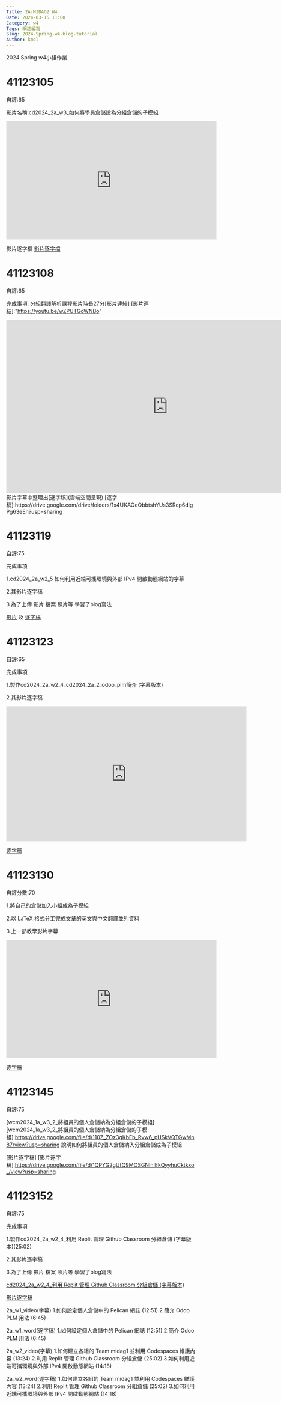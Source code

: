 ```yaml
---
Title: 2A-MIDAG2 W4
Date: 2024-03-15 11:00
Category: w4
Tags: 網誌編寫
Slug: 2024-Spring-w4-blog-tutorial
Author: kmol
---
```


2024 Spring w4小組作業.

<!-- PELICAN_END_SUMMARY -->

# 41123105

自評:65

影片名稱:cd2024_2a_w3_如何將學員倉儲設為分組倉儲的子模組 
<iframe width="560" height="315" src="https://www.youtube.com/embed/IAQ9cHwHjWA?si=1D8BBL8KXrLZhVlX" title="YouTube video player" frameborder="0" allow="accelerometer; autoplay; clipboard-write; encrypted-media; gyroscope; picture-in-picture; web-share" referrerpolicy="strict-origin-when-cross-origin" allowfullscreen></iframe>
  
影片逐字檔
<a href="https://1drv.ms/t/c/9a62b67559925288/EaS-HC4fCcBMmsLwRBmBQ3YB1o2Pk_AdsxSNNR6gYbCZNA?e=WMlpbB">影片逐字檔</a>

# 41123108

自評:65

完成事項:
分組翻譯解析課程影片時長27分[影片連結]
[影片連結]:"https://youtu.be/wZPUTGoWNBo"
<iframe width="860" height="462" src="https://www.youtube.com/embed/STdD7mAXJd4" title="wcm2024 1a w3 3 如何在 replit 自設  ssh 維護分組倉儲 1" frameborder="0" allow="accelerometer; autoplay; clipboard-write; encrypted-media; gyroscope; picture-in-picture; web-share" allowfullscreen></iframe>
影片字幕中整理出[逐字稿](雲端空間呈現)
[逐字稿]:https://drive.google.com/drive/folders/1x4UKAOeObbtshYUs3SRcp6dlgPg63eEn?usp=sharing

# 41123119

自評:75

完成事項
<p>1.cd2024_2a_w2_5 如何利用近端可攜環境與外部 IPv4 開啟動態網站的字幕</p>
<p>2.其影片逐字稿</p>
<p>3.為了上傳 影片 檔案 照片等 學習了blog寫法</p>


<a href="
https://nfuedu-my.sharepoint.com/:v:/g/personal/41123119_nfu_edu_tw/EeGW7m9iY5tJkDUgzzq3fH4B83ETe0vDPqSYLORW6I3B5g?e=58uh5Q">影片</a>
及 
<a href=" https://nfuedu-my.sharepoint.com/:t:/g/personal/41123119_nfu_edu_tw/EVJQRrVtylVKtuM7_F2ElKABxKFPszDOjyckey4MCZCTjw?e=RFxfP1">逐字稿</a></p>

# 41123123

自評:65

完成事項
<p>1.製作cd2024_2a_w2_4_cd2024_2a_2_odoo_plm簡介  (字幕版本)</p>
<p>2.其影片逐字稿</p>


<iframe src="https://nfuedu-my.sharepoint.com/personal/41123123_nfu_edu_tw/_layouts/15/embed.aspx?UniqueId=27d4f202-33b1-4a9e-8b88-4824b102519e&embed=%7B%22ust%22%3Atrue%2C%22hv%22%3A%22CopyEmbedCode%22%7D&referrer=StreamWebApp&referrerScenario=EmbedDialog.Create" width="640" height="360" frameborder="0" scrolling="no" allowfullscreen title="cd2024_2a_2_odoo_plm簡介 (1).mp4"></iframe>

</p>
<a href="https://nfuedu-my.sharepoint.com/:t:/g/personal/41123123_nfu_edu_tw/ETSmxS9b0qtKp43q3JVXA3kBaTcMqMyp7EYuxKoLrjuaPw?e=dgMT7Z">逐字稿</a>

# 41123130

自評分數:70

1.將自己的倉儲加入小組成為子模組

2.以 LaTeX 格式分工完成文章的英文與中文翻譯並列資料

3.上一部教學影片字幕
<iframe width="560" height="315" src="https://www.youtube.com/embed/WpBjO-Pjr5w?si=8z-aQCzjtIiF1gy3" title="YouTube video player" frameborder="0" allow="accelerometer; autoplay; clipboard-write; encrypted-media; gyroscope; picture-in-picture; web-share" referrerpolicy="strict-origin-when-cross-origin" allowfullscreen></iframe>

<a href="[http://229.cycu.org/latex_images_github.7z](https://1drv.ms/t/c/0c784ce0af12d934/EQ7fGtx45HxBiJpdMZMJnkABtKQ5YcusSXGq3WgBcceKJg?e=K5pVot)">逐字稿</a>

# 41123145

自評:75

[wcm2024_1a_w3_2_將組員的個人倉儲納為分組倉儲的子模組]
[wcm2024_1a_w3_2_將組員的個人倉儲納為分組倉儲的子模組]:https://drive.google.com/file/d/110Z_ZOz3gKbFb_Rvw6_pUSkVQTGwMn87/view?usp=sharing
說明如何將組員的個人倉儲納入分組倉儲成為子模組

[影片逐字稿]
[影片逐字稿]:https://drive.google.com/file/d/1QPYG2gUfQ9MOSGNInlEkQyyhuCktkxo_/view?usp=sharing



# 41123152

自評:75

完成事項
<p>1.製作cd2024_2a_w2_4_利用 Replit 管理 Github Classroom 分組倉儲 (字幕版本)(25:02)</p>
<p>2.其影片逐字稿</p>
<p>3.為了上傳 影片 檔案 照片等 學習了blog寫法</p>

<a href="https://nfuedu-my.sharepoint.com/:v:/g/personal/41123152_nfu_edu_tw/EcOfb8App0FAv9Vqwbz9IkwBR8s3q099LQfYSu1VxjmjaQ?e=O0bJXZ&nav=eyJyZWZlcnJhbEluZm8iOnsicmVmZXJyYWxBcHAiOiJTdHJlYW1XZWJBcHAiLCJyZWZlcnJhbFZpZXciOiJTaGFyZURpYWxvZy1MaW5rIiwicmVmZXJyYWxBcHBQbGF0Zm9ybSI6IldlYiIsInJlZmVycmFsTW9kZSI6InZpZXcifX0%3D">cd2024_2a_w2_4_利用 Replit 管理 Github Classroom 分組倉儲 (字幕版本)</a></p>

<a href="https://nfuedu-my.sharepoint.com/:t:/g/personal/41123152_nfu_edu_tw/EY0PbecLcglPnvD-vZ5_GnkBMqvyF8w0M1affeuF6Rlp9w?e=nReqVa">影片逐字稿</a></p>
 
 


















2a_w1_video(字幕)
  1.如何設定個人倉儲中的 Pelican 網誌 (12:51)
  2.簡介 Odoo PLM 用法 (6:45)

2a_w1_word(逐字稿)
  1.如何設定個人倉儲中的 Pelican 網誌 (12:51)
  2.簡介 Odoo PLM 用法 (6:45)

2a_w2_video(字幕)
  1.如何建立各組的 Team midag1 並利用 Codespaces 維護內容 (13:24)
  2.利用  Replit 管理 Github Classroom 分組倉儲 (25:02)
  3.如何利用近端可攜環境與外部 IPv4 開啟動態網站 (14:18)

2a_w2_word(逐字稿)
  1.如何建立各組的 Team midag1 並利用 Codespaces 維護內容 (13:24)
  2.利用  Replit 管理 Github Classroom 分組倉儲 (25:02)
  3.如何利用近端可攜環境與外部 IPv4 開啟動態網站 (14:18)
